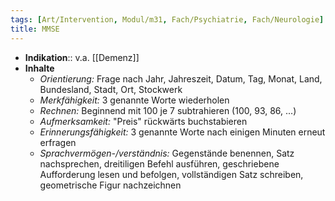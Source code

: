 ```yaml
---
tags: [Art/Intervention, Modul/m31, Fach/Psychiatrie, Fach/Neurologie]
title: MMSE
---
```

- **Indikation**:: v.a. [[Demenz]]
- **Inhalte**
	- *Orientierung:* Frage nach Jahr, Jahreszeit, Datum, Tag, Monat, Land, Bundesland, Stadt, Ort, Stockwerk
	- *Merkfähigkeit:* 3 genannte Worte wiederholen
	- *Rechnen:* Beginnend mit 100 je 7 subtrahieren (100, 93, 86, ...)
	- *Aufmerksamkeit:* "Preis" rückwärts buchstabieren
	- *Erinnerungsfähigkeit:* 3 genannte Worte nach einigen Minuten erneut erfragen
	- *Sprachvermögen-/verständnis:* Gegenstände benennen, Satz nachsprechen, dreitiligen Befehl ausführen, geschriebene Aufforderung lesen und befolgen, vollständigen Satz schreiben, geometrische Figur nachzeichnen